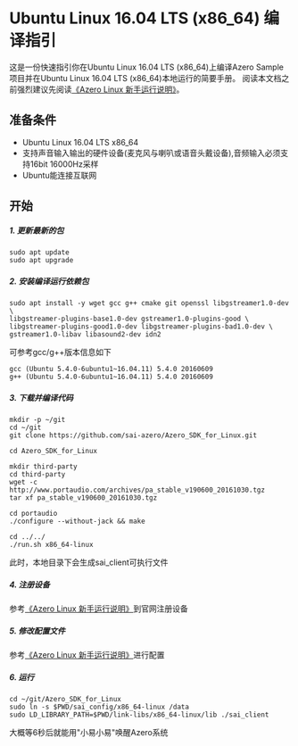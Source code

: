 # Ubuntu Linux 16.04 LTS (x86_64) 编译指引
这是一份快速指引你在Ubuntu Linux 16.04 LTS (x86_64)上编译Azero Sample项目并在Ubuntu Linux 16.04 LTS (x86_64)本地运行的简要手册。
阅读本文档之前强烈建议先阅读[《Azero Linux 新手运行说明》](../../README.md)。

## 准备条件
* Ubuntu Linux 16.04 LTS x86_64
* 支持声音输入输出的硬件设备(麦克风与喇叭或语音头戴设备),音频输入必须支持16bit 16000Hz采样
* Ubuntu能连接互联网

## 开始
##### 1. 更新最新的包
```
sudo apt update
sudo apt upgrade
```
##### 2. 安装编译运行依赖包
```
sudo apt install -y wget gcc g++ cmake git openssl libgstreamer1.0-dev \
libgstreamer-plugins-base1.0-dev gstreamer1.0-plugins-good \
libgstreamer-plugins-good1.0-dev libgstreamer-plugins-bad1.0-dev \
gstreamer1.0-libav libasound2-dev idn2
```
可参考gcc/g++版本信息如下
```
gcc (Ubuntu 5.4.0-6ubuntu1~16.04.11) 5.4.0 20160609
g++ (Ubuntu 5.4.0-6ubuntu1~16.04.11) 5.4.0 20160609
```

##### 3. 下载并编译代码
```
mkdir -p ~/git
cd ~/git
git clone https://github.com/sai-azero/Azero_SDK_for_Linux.git

cd Azero_SDK_for_Linux

mkdir third-party
cd third-party
wget -c http://www.portaudio.com/archives/pa_stable_v190600_20161030.tgz
tar xf pa_stable_v190600_20161030.tgz

cd portaudio
./configure --without-jack && make

cd ../../
./run.sh x86_64-linux
```
此时，本地目录下会生成sai_client可执行文件

##### 4. 注册设备
参考[《Azero Linux 新手运行说明》](../../README.md)到官网注册设备

##### 5. 修改配置文件
参考[《Azero Linux 新手运行说明》](../../README.md)进行配置

##### 6. 运行
```
cd ~/git/Azero_SDK_for_Linux
sudo ln -s $PWD/sai_config/x86_64-linux /data
sudo LD_LIBRARY_PATH=$PWD/link-libs/x86_64-linux/lib ./sai_client
```
大概等6秒后就能用"小易小易"唤醒Azero系统
